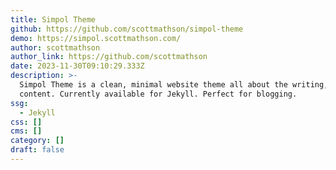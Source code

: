 ```yaml
---
title: Simpol Theme
github: https://github.com/scottmathson/simpol-theme
demo: https://simpol.scottmathson.com/
author: scottmathson
author_link: https://github.com/scottmathson
date: 2023-11-30T09:10:29.333Z
description: >-
  Simpol Theme is a clean, minimal website theme all about the writing, the
  content. Currently available for Jekyll. Perfect for blogging.
ssg:
  - Jekyll
css: []
cms: []
category: []
draft: false
---
```

